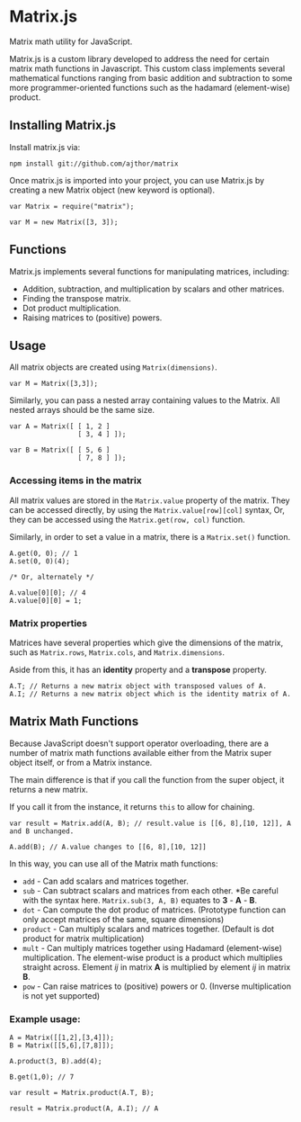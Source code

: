 # Matrix.js

Matrix math utility for JavaScript.

Matrix.js is a custom library developed to address the need for 
certain matrix math functions in Javascript. This custom class 
implements several mathematical functions ranging from basic 
addition and subtraction to some more programmer-oriented 
functions such as the hadamard (element-wise) product.

## Installing Matrix.js

Install matrix.js via:

    npm install git://github.com/ajthor/matrix

Once matrix.js is imported into your project, you can use Matrix.js
by creating a new Matrix object (new keyword is optional).

    var Matrix = require("matrix");

    var M = new Matrix([3, 3]);

## Functions

Matrix.js implements several functions for manipulating matrices, 
including:

- Addition, subtraction, and multiplication by scalars and other matrices.
- Finding the transpose matrix.
- Dot product multiplication.
- Raising matrices to (positive) powers.

## Usage

All matrix objects are created using `Matrix(dimensions)`. 

    var M = Matrix([3,3]);
    
Similarly, you can pass a nested array containing values to 
the Matrix. All nested arrays should be the same size.

    var A = Matrix([ [ 1, 2 ]
                     [ 3, 4 ] ]);
                     
    var B = Matrix([ [ 5, 6 ]
                     [ 7, 8 ] ]);
                     
### Accessing items in the matrix

All matrix values are stored in the `Matrix.value` property of the matrix.
They can be accessed directly, by using the `Matrix.value[row][col]` syntax,
Or, they can be accessed using the `Matrix.get(row, col)` function.

Similarly, in order to set a value in a matrix, there is a `Matrix.set()` function.

    A.get(0, 0); // 1
    A.set(0, 0)(4); 
    
    /* Or, alternately */
    
    A.value[0][0]; // 4
    A.value[0][0] = 1;
    
### Matrix properties

Matrices have several properties which give the dimensions of the matrix,
such as `Matrix.rows`, `Matrix.cols`, and `Matrix.dimensions`.

Aside from this, it has an __identity__ property and a __transpose__ property.

    A.T; // Returns a new matrix object with transposed values of A.
    A.I; // Returns a new matrix object which is the identity matrix of A.
    
## Matrix Math Functions

Because JavaScript doesn't support operator overloading, there are a number
of matrix math functions available either from the Matrix super object itself,
or from a Matrix instance.

The main difference is that if you call the function from the super object, it
returns a new matrix. 

If you call it from the instance, it returns `this` to allow for chaining.

    var result = Matrix.add(A, B); // result.value is [[6, 8],[10, 12]], A and B unchanged.
    
    A.add(B); // A.value changes to [[6, 8],[10, 12]]
    
In this way, you can use all of the Matrix math functions:

- `add` - Can add scalars and matrices together.
- `sub` - Can subtract scalars and matrices from each other. *Be careful with the syntax here. `Matrix.sub(3, A, B)` equates to __3__ - __A__ - __B__.
- `dot` - Can compute the dot produc of matrices. (Prototype function can only accept matrices of the same, square dimensions)
- `product` - Can multiply scalars and matrices together. (Default is dot product for matrix multiplication)
- `mult` - Can multiply matrices together using Hadamard (element-wise) multiplication. The element-wise product is a product which multiplies straight across. Element *ij* in matrix __A__ is multiplied by element *ij* in matrix __B__.
- `pow` - Can raise matrices to (positive) powers or 0. (Inverse multiplication is not yet supported)

### Example usage:

    A = Matrix([[1,2],[3,4]]);
    B = Matrix([[5,6],[7,8]]);
    
    A.product(3, B).add(4);
    
    B.get(1,0); // 7
    
    var result = Matrix.product(A.T, B);
    
    result = Matrix.product(A, A.I); // A
    
